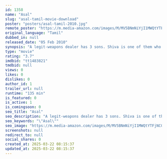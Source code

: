 ```yaml
---
id: 1358
name: "Asal"
slug: "asal-tamil-movie-download"
poster: "posters/asal-tamil-2010.jpg"
remote_poster: "https://m.media-amazon.com/images/M/MV5BNmNiYjI1MWQtYTFjNC00NmZlLTk5NTUtZTkyZjc3OTdjYWRmXkEyXkFqcGc@._V1_SX300.jpg"
original_language: "Tamil"
dubbed_in: null
released_date: "05 Feb 2010"
synopsis: "A legit-weapons dealer has 3 sons. Shiva is one of them who is subdued by his brothers. He rescues his kidnapped brother only to find himself shot by them. Then he uncovers the mystery of his father's death and takes revenge."
type: "movie"
rating: "3.7"
imdbid: "tt1483821"
tmdbid: null
views: 0
likes: 0
dislikes: 0
author_id: 1
trailer_url: null
runtime: "135 min"
is_featured: 0
is_active: 1
is_comingsoon: 0
seo_title: "Asal"
seo_description: "A legit-weapons dealer has 3 sons. Shiva is one of them who is subdued by his brothers. He rescues his kidnapped brother only to find himself shot by them. Then he uncovers the mystery of his father's death and takes revenge."
seo_keywords: "\"Asal\""
seo_image: "https://m.media-amazon.com/images/M/MV5BNmNiYjI1MWQtYTFjNC00NmZlLTk5NTUtZTkyZjc3OTdjYWRmXkEyXkFqcGc@._V1_SX300.jpg"
screenshots: null
redirect_to: null
social_shares: 0
created_at: 2025-03-22 08:15:37
updated_at: 2025-03-22 08:15:37
---
```


